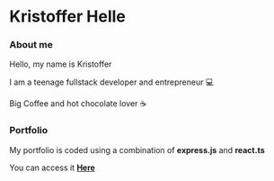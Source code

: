 # Kristoffer Helle #
### About me
Hello, my name is Kristoffer

I am a teenage fullstack developer and entrepreneur 💻

Big Coffee and hot chocolate lover ☕️

### Portfolio
My portfolio is coded using a combination of **express.js** and **react.ts**

You can access it [**Here**](https://kristoffer.vorlus.com)